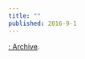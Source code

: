 ```yaml
---
title: ""
published: 2016-9-1
---
```


  <a href="http://radiatinglibrary.tumblr.com/archive/filter-by/link" target="_blank">: Archive</a>. 

